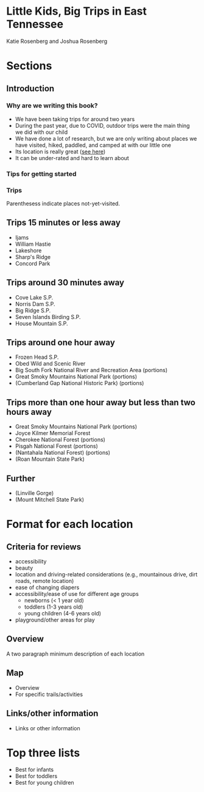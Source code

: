 # Little Kids, Big Trips in East Tennessee

Katie Rosenberg and Joshua Rosenberg

# Sections

## Introduction

### Why are we writing this book?

- We have been taking trips for around two years
- During the past year, due to COVID, outdoor trips were the main thing we did with our child
- We have done a lot of research, but we are only writing about places we have visited, hiked, paddled, and camped at with our little one
- Its location is really great ([see here](https://recreationlinks.org/wp-content/uploads/2019/03/Outdoor_RecMap-MapSide__2ndEdition_04jul2018.pdf))
- It can be under-rated and hard to learn about

### Tips for getting started

### Trips

Parenthesess indicate places not-yet-visited.

## Trips 15 minutes or less away
- Ijams
- William Hastie
- Lakeshore
- Sharp's Ridge
- Concord Park

## Trips around 30 minutes away
- Cove Lake S.P.
- Norris Dam S.P.
- Big Ridge S.P.
- Seven Islands Birding S.P.
- House Mountain S.P.

## Trips around one hour away
- Frozen Head S.P.
- Obed Wild and Scenic River
- Big South Fork National River and Recreation Area (portions)
- Great Smoky Mountains National Park (portions)
- (Cumberland Gap National Historic Park) (portions)

## Trips more than one hour away but less than two hours away
- Great Smoky Mountains National Park (portions)
- Joyce Kilmer Memorial Forest
- Cherokee National Forest (portions)
- Pisgah National Forest (portions)
- (Nantahala National Forest) (portions)
- (Roan Mountain State Park)

## Further
- (Linville Gorge)
- (Mount Mitchell State Park)

# Format for each location

## Criteria for reviews
- accessibility
- beauty
- location and driving-related considerations (e.g., mountainous drive, dirt roads, remote location)
- ease of changing diapers
- accessibility/ease of use for different age groups
  - newborns (< 1 year old)
  - toddlers (1-3 years old)
  - young children (4-6 years old)
- playground/other areas for play

## Overview

A two paragraph minimum description of each location

## Map

- Overview
- For specific trails/activities

## Links/other information

- Links or other information

# Top three lists

- Best for infants
- Best for toddlers
- Best for young children
